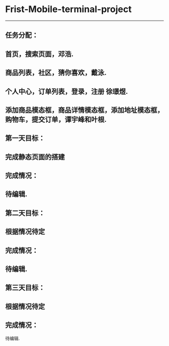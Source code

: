 # Frist-Mobile-terminal-project
-------------------------------
任务分配：
-------------------------------
首页，搜索页面，邓浩.
-------------------------------
商品列表，社区，猜你喜欢，戴泳.
-------------------------------
个人中心，订单列表，登录，注册 徐璟煜.
-------------------------------
添加商品模态框，商品详情模态框，添加地址模态框，购物车，提交订单，谭宇峰和叶根.
-------------------------------
第一天目标：
-------------------------------
完成静态页面的搭建
-------------------------------
完成情况：
-------------------------------
待编辑.
-------------------------------
第二天目标：
-------------------------------
根据情况待定
-------------------------------
完成情况：
-------------------------------
待编辑.
-------------------------------
第三天目标：
-------------------------------
根据情况待定
-------------------------------
完成情况：
-------------------------------
待编辑.
